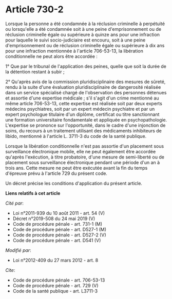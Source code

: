 # Article 730-2

Lorsque la personne a été condamnée à la réclusion criminelle à perpétuité ou lorsqu'elle a été condamnée soit à une peine
d'emprisonnement ou de réclusion criminelle égale ou supérieure à quinze ans pour une infraction pour laquelle le suivi
socio-judiciaire est encouru, soit à une peine d'emprisonnement ou de réclusion criminelle égale ou supérieure à dix ans pour
une infraction mentionnée à l'article 706-53-13, la libération conditionnelle ne peut alors être accordée : 

1° Que par le tribunal de l'application des peines, quelle que soit la durée de la détention restant à subir ; 

2° Qu'après avis de la commission pluridisciplinaire des mesures de sûreté, rendu à la suite d'une évaluation
pluridisciplinaire de dangerosité réalisée dans un service spécialisé chargé de l'observation des personnes détenues et
assortie d'une expertise médicale ; s'il s'agit d'un crime mentionné au même article 706-53-13, cette expertise est réalisée
soit par deux experts médecins psychiatres, soit par un expert médecin psychiatre et par un expert psychologue titulaire d'un
diplôme, certificat ou titre sanctionnant une formation universitaire fondamentale et appliquée en psychopathologie.
L'expertise se prononce sur l'opportunité, dans le cadre d'une injonction de soins, du recours à un traitement utilisant des
médicaments inhibiteurs de libido, mentionné à l'article L. 3711-3 du code de la santé publique. 

Lorsque la libération conditionnelle n'est pas assortie d'un placement sous surveillance électronique mobile, elle ne peut
également être accordée qu'après l'exécution, à titre probatoire, d'une mesure de semi-liberté ou de placement sous
surveillance électronique pendant une période d'un an à trois ans. Cette mesure ne peut être exécutée avant la fin du temps
d'épreuve prévu à l'article 729 du présent code. 

Un décret précise les conditions d'application du présent article.

**Liens relatifs à cet article**

_Cité par_:

  - Loi n°2011-939 du 10 août 2011 - art. 54 (V)
  - Décret n°2019-508 du 24 mai 2019 (V)
  - Code de procédure pénale - art. 731-1 (M)
  - Code de procédure pénale - art. D527-1 (M)
  - Code de procédure pénale - art. D527-2 (V)
  - Code de procédure pénale - art. D541 (V)

_Modifié par_:

  - Loi n°2012-409 du 27 mars 2012 - art. 8

_Cite_:

  - Code de procédure pénale - art. 706-53-13
  - Code de procédure pénale - art. 729 (V)
  - Code de la santé publique - art. L3711-3
